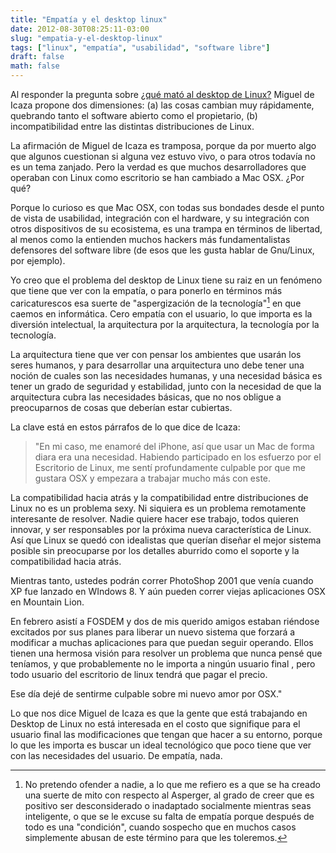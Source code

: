 ```yaml
---
title: "Empatía y el desktop linux"
date: 2012-08-30T08:25:11-03:00
slug: "empatia-y-el-desktop-linux"
tags: ["linux", "empatía", "usabilidad", "software libre"]
draft: false
math: false
---
```


Al responder la pregunta sobre [¿qué mató al desktop de Linux?](http://tirania.org/blog/archive/2012/Aug-29.html) Miguel de
Icaza propone dos dimensiones: (a) las cosas cambian muy rápidamente,
quebrando tanto el software abierto como el propietario, (b)
incompatibilidad entre las distintas distribuciones de Linux.

La afirmación de Miguel de Icaza es tramposa, porque da por muerto algo
que algunos cuestionan si alguna vez estuvo vivo, o para otros todavía
no es un tema zanjado. Pero la verdad es que muchos desarrolladores que
operaban con Linux como escritorio se han cambiado a Mac OSX. ¿Por qué?

Porque lo curioso es que Mac OSX, con todas sus bondades desde el punto
de vista de usabilidad, integración con el hardware, y su integración
con otros dispositivos de su ecosistema, es una trampa en términos de
libertad, al menos como la entienden muchos hackers más fundamentalistas
defensores del software libre (de esos que les gusta hablar de
Gnu/Linux, por ejemplo).

Yo creo que el problema del desktop de Linux tiene su raiz en un
fenómeno que tiene que ver con la empatía, o para ponerlo en términos
más caricaturescos esa suerte de "aspergización de la tecnología"[^1]
en que caemos en informática. Cero empatía con el usuario, lo que
importa es la diversión intelectual, la arquitectura por la
arquitectura, la tecnología por la tecnología.

La arquitectura tiene que ver con pensar los ambientes que usarán los
seres humanos, y para desarrollar una arquitectura uno debe tener una
noción de cuales son las necesidades humanas, y una necesidad básica es
tener un grado de seguridad y estabilidad, junto con la necesidad de que
la arquitectura cubra las necesidades básicas, que no nos obligue a
preocuparnos de cosas que deberían estar cubiertas.

La clave está en estos párrafos de lo que dice de Icaza:

> "En mi caso, me enamoré del iPhone, así que usar un Mac de forma
> diara era una necesidad. Habiendo participado en los esfuerzo por el
> Escritorio de Linux, me sentí profundamente culpable por que me
> gustara OSX y empezara a trabajar mucho más con este.

La compatibilidad hacia atrás y la compatibilidad entre distribuciones
de Linux no es un problema sexy. Ni siquiera es un problema remotamente
interesante de resolver. Nadie quiere hacer ese trabajo, todos quieren
innovar, y ser responsables por la próxima nueva característica de
Linux.\
Así que Linux se quedó con idealistas que querían diseñar el mejor
sistema posible sin preocuparse por los detalles aburrido como el
soporte y la compatibilidad hacia atrás.

Mientras tanto, ustedes podrán correr PhotoShop 2001 que venía cuando XP
fue lanzado en WIndows 8. Y aún pueden correr viejas aplicaciones OSX en
Mountain Lion.

En febrero asistí a FOSDEM y dos de mis querido amigos estaban riéndose
excitados por sus planes para liberar un nuevo sistema que forzará a
modificar a muchas aplicaciones para que puedan seguir operando. Ellos
tienen una hermosa visión para resolver un problema que nunca pensé que
teníamos, y que probablemente no le importa a ningún usuario final ,
pero todo usuario del escritorio de linux tendrá que pagar el precio.

Ese día dejé de sentirme culpable sobre mi nuevo amor por OSX."

Lo que nos dice Miguel de Icaza es que la gente que está trabajando en
Desktop de Linux no está interesada en el costo que signifique para el
usuario final las modificaciones que tengan que hacer a su entorno,
porque lo que les importa es buscar un ideal tecnológico que poco tiene
que ver con las necesidades del usuario. De empatía, nada.

[^1]: No pretendo ofender a nadie, a lo que me refiero es a que se ha
creado una suerte de mito con respecto al Asperger, al grado de creer
que es positivo ser desconsiderado o inadaptado socialmente mientras
seas inteligente, o que se le excuse su falta de empatía porque después
de todo es una "condición", cuando sospecho que en muchos casos
simplemente abusan de este término para que les toleremos.
